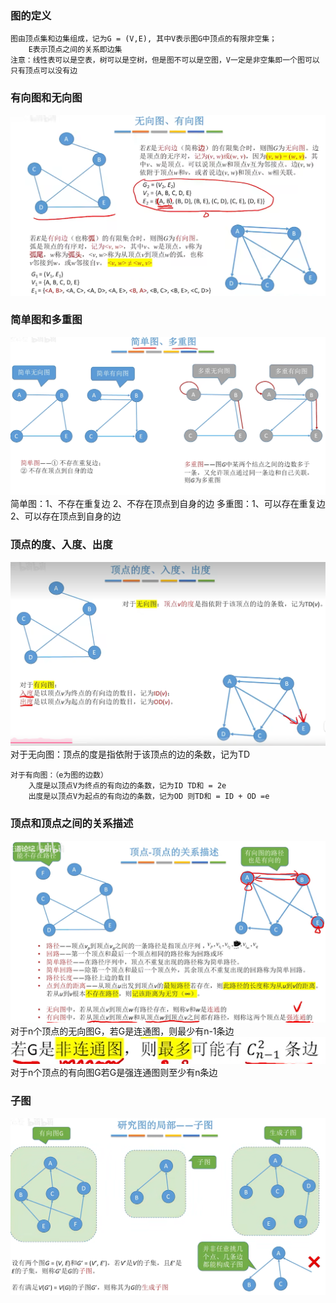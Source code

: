 ### 图的定义
    图由顶点集和边集组成，记为G = (V,E), 其中V表示图G中顶点的有限非空集；
        E表示顶点之间的关系即边集
    注意：线性表可以是空表，树可以是空树，但是图不可以是空图，V一定是非空集即一个图可以只有顶点可以没有边

### 有向图和无向图
![](static/yxthwxt.png)

### 简单图和多重图
![](static/jdthdct.png)
    简单图：1、不存在重复边
           2、不存在顶点到自身的边
    多重图：1、可以存在重复边
           2、可以存在顶点到自身的边

### 顶点的度、入度、出度
![](static/dddd.png)
    对于无向图：顶点的度是指依附于该顶点的边的条数，记为TD

    对于有向图：（e为图的边数）
        入度是以顶点V为终点的有向边的条数，记为ID TD和 = 2e
        出度是以顶点V为起点的有向边的条数，记为OD 则TD和 = ID + OD =e

### 顶点和顶点之间的关系描述
![](static/gn.png)
    对于n个顶点的无向图G，若G是连通图，则最少有n-1条边
![](static/bc.png)
    对于n个顶点的有向图G若G是强连通图则至少有n条边

### 子图
![](static/zt.png)